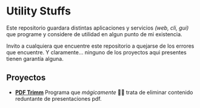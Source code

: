# Utility Stuffs

Este repositorio guardara distintas aplicaciones y servicios _(web, cli, gui)_ que programe y considere de utilidad en algun punto de mi existencia.

Invito a cualquiera que encuentre este repositorio a quejarse de los errores que encuentre. Y claramente... ninguno de los proyectos aqui presentes tienen garantía alguna.


## Proyectos

 - __[PDF Trimm](./PDFtrimm/)__ Programa que _mágicamente_ 🧙‍♂️ trata de eliminar contenido reduntante de presentaciones pdf.
